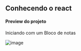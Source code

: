 <h2>Conhecendo o react</h2>
 
<h4>Preview do projeto</h4> 

<p>Iniciando com um Bloco de notas</p>

![image](https://user-images.githubusercontent.com/66530386/114448202-a0885680-9ba9-11eb-8be5-52cb281d09b1.png)





